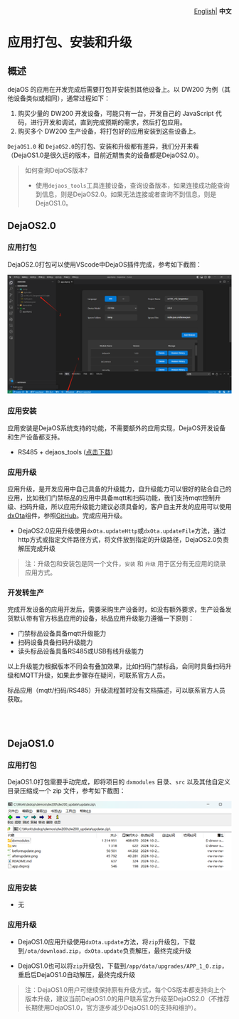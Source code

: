 <p align="right">
    <a href="./app.md">English</a>| <b>中文</b>
</p>

# 应用打包、安装和升级
## 概述

dejaOS 的应用在开发完成后需要打包并安装到其他设备上。以 DW200 为例（其他设备类似或相同），通常过程如下：

1. 购买少量的 DW200 开发设备，可能只有一台，开发自己的 JavaScript 代码，进行开发和调试，直到完成预期的需求，然后打包应用。
2. 购买多个 DW200 生产设备，将打包好的应用安装到这些设备上。


`DejaOS1.0` 和 `DejaOS2.0`的打包、安装和升级都有差异，我们分开来看（DejaOS1.0是很久远的版本，目前近期售卖的设备都是DejaOS2.0）。

> 如何查询DejaOS版本?
> - 使用`dejaos_tools`工具连接设备，查询设备版本，如果连接成功能查询到信息，则是DejaOS2.0。如果无法连接或者查询不到信息，则是DejaOS1.0。

## DejaOS2.0
### 应用打包
DejaOS2.0打包可以使用VScode中DejaOS插件完成，参考如下截图：

![alt text](image/app_dpk.png)


### 应用安装
应用安装是DejaOS系统支持的功能，不需要额外的应用实现，DejaOS开发设备和生产设备都支持。

- RS485 + dejaos_tools  ([点击下载](tools/tools.zip))



### 应用升级
应用升级，是开发应用中自己具备的升级能力，自升级能力可以很好的贴合自己的应用，比如我们门禁标品的应用中具备mqtt和扫码功能，我们支持mqtt控制升级、扫码升级，所以应用升级能力建议必须具备的，客户自主开发的应用可以使用[dxOta](/src/dxOta/dxOta.js)组件，参照[GitHub](https://github.com/duoxianwulian/DejaOS/tree/main/demos/dw200/dw200_update_new)。完成应用升级。

- DejaOS2.0应用升级使用`dxOta.updateHttp`或`dxOta.updateFile`方法，通过http方式或指定文件路径方式，将文件放到指定的升级路径，DejaOS2.0负责解压完成升级

> 注：升级包和安装包是同一个文件，`安装` 和 `升级` 用于区分有无应用的烧录应用方式。



### 开发转生产
完成开发设备的应用开发后，需要采购生产设备时，如没有额外要求，生产设备发货默认带有官方标品应用的设备，标品应用升级能力遵循一下原则：
- 门禁标品设备具备mqtt升级能力
- 扫码设备具备扫码升级能力
- 读头标品设备具备RS485或USB有线升级能力

以上升级能力根据版本不同会有叠加效果，比如扫码门禁标品，会同时具备扫码升级和MQTT升级，如果此步骤存在疑问，可联系官方人员。

标品应用（mqtt/扫码/RS485）升级流程暂时没有文档描述，可以联系官方人员获取。




<br>
<br>


## DejaOS1.0
### 应用打包
DejaOS1.0打包需要手动完成，即将项目的 `dxmodules` 目录、`src` 以及其他自定义目录压缩成一个 zip 文件，参考如下截图：

![alt text](image/app_zip1.png)


### 应用安装
- 无

### 应用升级
- DejaOS1.0应用升级使用`dxOta.update`方法，将`zip`升级包，下载到`/ota/download.zip`，`dxOta.update`负责解压，最终完成升级

- DejaOS1.0也可以将`zip`升级包，下载到`/app/data/upgrades/APP_1_0.zip`，重启后DejaOS1.0自动解压，最终完成升级


> 注：DejaOS1.0用户可继续保持原有升级方式，每个OS版本都支持向上个版本升级，建议当前DejaOS1.0的用户联系官方升级至DejaOS2.0（不推荐长期使用DejaOS1.0，官方逐步减少DejaOS1.0的支持和维护）。

